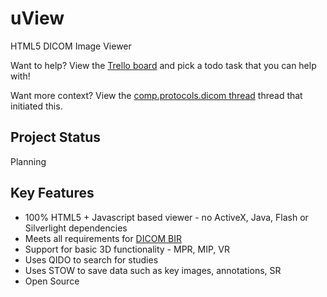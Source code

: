 uView
=====

HTML5 DICOM Image Viewer 

Want to help?  View the [Trello board](https://trello.com/b/D0uNwlHT/uview) and pick a todo task that you can help with!

Want more context?  View the [comp.protocols.dicom thread](https://groups.google.com/forum/#!topic/comp.protocols.dicom/VHblWwyyxqg) thread that initiated this.

Project Status
--------------
Planning

Key Features
------------

* 100% HTML5 + Javascript based viewer - no ActiveX, Java, Flash or Silverlight dependencies
* Meets all requirements for [DICOM BIR](http://wiki.ihe.net/index.php?title=Basic_Image_Review)
* Support for basic 3D functionality - MPR, MIP, VR
* Uses QIDO to search for studies
* Uses STOW to save data such as key images, annotations, SR
* Open Source







